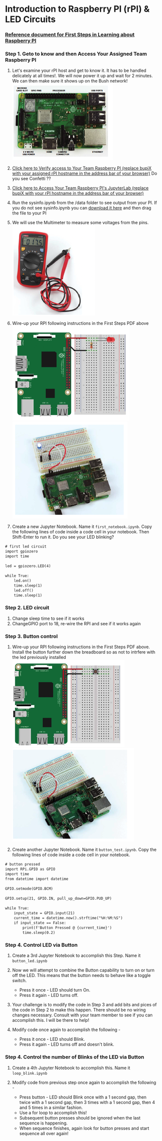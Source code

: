 # Introduction to Raspberry PI (rPI) & LED Circuits

### [Reference document for First Steps in Learning about Raspberry PI](Bush_RPI_PYTHON_ROBOTICS.pdf)

### Step 1. Geto to know and then Access Your Assigned Team Raspberry PI

1. Let's examine your rPI host and get to know it. It has to be handled delicately at all times!. We will now power it up and wait for 2 minutes. We can then make sure it shows up on the Bush network!
![rPI](rPI.png)

1. [Click here to Verify access to Your Team Raspberry PI  (replace bupiX with your assigned  rPI hostname in the address bar of your browser)](http://bupiX.bush.edu)
Do you see Confetti ?? 

1. [Click here to Access Your Team Raspberry PI's JupyterLab (replace bupiX with your rPI hostname in the address bar of your browser)](http://bupiX.bush.edu:8081)
1. Run the sysinfo.ipynb from the /data folder to see output from your PI. If you do not see sysinfo.ipynb you can [download it here](sysinfo.ipynb) and then drag the file to your PI

1. We will use the Multimeter to measure some voltages from the pins.
![multi](multimeter.png)
1. Wire-up your RPI following instructions in the First Steps PDF above
![led1](circ1_led.png)
![led2](circ1_led_pic.png)

1. Create a new Jupyter Notebook. Name it ```first_notebook.ipynb```. Copy the following lines of code inside a code cell in your notebook. Then Shift-Enter to run it. Do you see your LED blinking?


````
# first led circuit
import gpiozero
import time

led = gpiozero.LED(4)

while True:
    led.on()
    time.sleep(1)
    led.off()
    time.sleep(1)
````

### Step 2. LED circuit
1. Change sleep time to see if it works
2. ChangeGPIO port to 18, re-wire the RPI and see if it works again

### Step 3. Button control
1. Wire-up your RPI following instructions in the First Steps PDF above. Install the button further down the breadboard so as not to intrfere with the led previously installed
![but1](circ2_button.png)
![but2](circ2_button_pic.png)

1. Create another Jupyter Notebook.  Name it ```button_test.ipynb```. Copy the following lines of code inside a code cell in your notebook.

````
# button pressed
import RPi.GPIO as GPIO
import time
from datetime import datetime

GPIO.setmode(GPIO.BCM)

GPIO.setup(21, GPIO.IN, pull_up_down=GPIO.PUD_UP)

while True:
    input_state = GPIO.input(21)
    current_time = datetime.now().strftime("%H:%M:%S")
    if input_state == False:
        print(f'Button Pressed @ {current_time}')
        time.sleep(0.2)

````

### Step 4. Control LED via Button
1. Create a 3rd Jupyter Notebook to accomplish this Step. Name it ```button_led.ipynb```

1. Now we will attempt to combine the Button capability to turn on or turn off the LED. This means that the button needs to behave like a toggle switch. 

    * Press it once - LED should turn On.
    * Press it again - LED turns off.  
    

1.  Your challenge is to modify the code in Step 3 and add bits and pices of the code in Step 2 to make this happen.  There should be no wiring changes necessary.  Consult with your team member to see if you can accomplish this.  I will be there to help!

1. Modify code once again to accomplish the following - 

    * Press it once - LED should Blink.
    * Press it again - LED turns off and doesn't blink.  

### Step 4. Control the number of Blinks of the LED via Button

1. Create a 4th Jupyter Notebook to accomplish this.  Name it ```loop_blink.ipynb```

1. Modify code from previous step once again to accomplish the following - 

    * Press button - LED should Blink once with a 1 second gap, then twice with a 1 second gap, then 3 times with a 1 second gap, then 4 and 5 times in a similar fashion.
    * Use a for loop to accomplish this!
    * Subsequent button presses should be ignored when the last sequence is happening. 
    * When sequence finishes, again look for button presses and start sequence all over again!